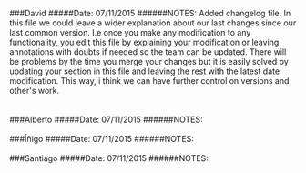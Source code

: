 ###David 
#####Date: 07/11/2015
######NOTES:
Added changelog file. In this file we could leave a wider explanation about
our last changes since our last common version. I.e once you make any modification
to any functionality, you edit this file by explaining your modification or leaving
annotations with doubts if needed so the team can be updated. There will be problems
by the time you merge your changes but it is easily solved by updating your section 
in this file and leaving the rest with the latest date modification. 
This way, i think we can have further control on versions and other's work.  
<br><br>
###Alberto 
#####Date: 07/11/2015
######NOTES:
<br><br>
###Íñigo 
#####Date: 07/11/2015
######NOTES:
<br><br>
###Santiago 
#####Date: 07/11/2015
######NOTES: